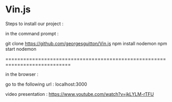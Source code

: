 # Vin.js

Steps to install our project :

in the command prompt :

git clone https://github.com/georgesguitton/Vin.js
npm install nodemon
npm start nodemon
 
============================================================================

in the browser :

go to the following url : localhost:3000

video presentation : https://www.youtube.com/watch?v=jkLYLM-rTFU
